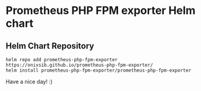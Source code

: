 # Prometheus PHP FPM exporter Helm chart

## Helm Chart Repository

```
helm repo add prometheus-php-fpm-exporter https://onixsib.github.io/prometheus-php-fpm-exporter/
helm install prometheus-php-fpm-exporter/prometheus-php-fpm-exporter
```

Have a nice day! :)
